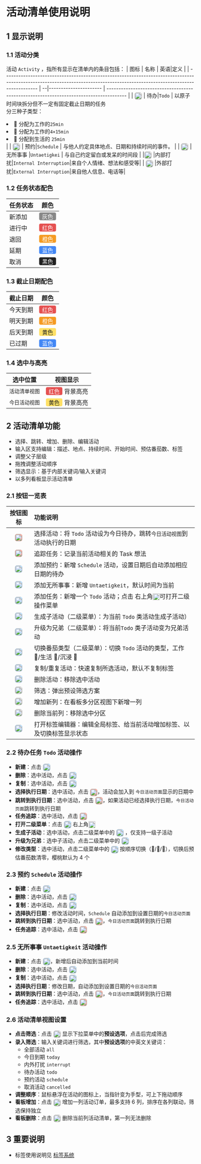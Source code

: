 # 活动清单使用说明

## 1 显示说明

### 1.1 活动分类

活动 `Activity` ，指所有显示在清单内的条目包括：
| 图标 | 名称 | 英语|定义 |
| -------------------------------------------------------------------------------------------------------------------------------------------------------------------------- | --|---------------------- | -------------------------------------------------------------------------------------- |
| <img src="/icons/ApprovalsApp24Regular.svg" width="20" style="display:inline-block;vertical-align:middle;margin:0;background:rgb(224, 224, 224);border-radius: 6px;"> | 待办|`Todo` | 以原子时间块拆分但不一定有固定截止日期的任务<br>分三种子类型： <li>🍅 分配为工作的`25min`</li><li>🍒 分配为工作的`4×15min`</li><li>🍇 分配到生活的 `25min` </li> |
| <img src="/icons/CalendarCheckmark20Regular.svg" width="20" style="display:inline-block;vertical-align:middle;margin:0;background:rgb(224, 224, 224);border-radius: 6px;"> | 预约|`Schedule` | 与他人约定具体地点、日期和持续时间的事件。 |
| <img src="/icons/Cloud24Regular.svg" width="20" style="display:inline-block;vertical-align:middle;margin:0;background:rgb(224, 224, 224);border-radius: 6px;"> | 无所事事 |`Untaetigkei` | 与自己约定留白或发呆的时间段 |
|<img src="/icons/Chat24Regular.svg" width="20" style="display:inline-block;vertical-align:middle;margin:0;background:rgb(224, 224, 224);border-radius: 6px;"> |内部打扰|`Internal Interruption`|来自个人情绪、想法和感受等|
| <img src="/icons/VideoPersonCall24Regular.svg" width="20" style="display:inline-block;vertical-align:middle;margin:0;background:rgb(224, 224, 224);border-radius: 6px;"> |外部打扰|`External Interruption`|来自他人信息、电话等|

### 1.2 任务状态配色

| 任务状态 | 颜色                                                                                                                             |
| -------- | -------------------------------------------------------------------------------------------------------------------------------- |
| 新添加   | <span style="display:inline-block; background:#888; color:#fff; padding:0 8px; border-radius:4px; font-size:90%;">灰色</span>    |
| 进行中   | <span style="display:inline-block; background:#e55151; color:#fff; padding:0 8px; border-radius:4px; font-size:90%;">红色</span> |
| 退回     | <span style="display:inline-block; background:#f59b23; color:#fff; padding:0 8px; border-radius:4px; font-size:90%;">橙色</span> |
| 延期     | <span style="display:inline-block; background:#4287f5; color:#fff; padding:0 8px; border-radius:4px; font-size:90%;">蓝色</span> |
| 取消     | <span style="display:inline-block; background:#222; color:#fff; padding:0 8px; border-radius:4px; font-size:90%;">黑色</span>    |

### 1.3 截止日期配色

| 截止日期 | 颜色                                                                                                                             |
| -------- | -------------------------------------------------------------------------------------------------------------------------------- |
| 今天到期 | <span style="display:inline-block; background:#e55151; color:#fff; padding:0 8px; border-radius:4px; font-size:90%;">红色</span> |
| 明天到期 | <span style="display:inline-block; background:#f59b23; color:#fff; padding:0 8px; border-radius:4px; font-size:90%;">橙色</span> |
| 后天到期 | <span style="display:inline-block; background:#ffe066; color:#222; padding:0 8px; border-radius:4px; font-size:90%;">黄色</span> |
| 已过期   | <span style="display:inline-block; background:#4287f5; color:#fff; padding:0 8px; border-radius:4px; font-size:90%;">蓝色</span> |

### 1.4 选中与高亮

| 选中位置       | 视图显示                                                                                                                                  |
| -------------- | ----------------------------------------------------------------------------------------------------------------------------------------- |
| `活动清单视图` | <span style="display:inline-block; background:#e55151; color:#fff; padding:0 8px; border-radius:4px; font-size:90%;">红色</span> 背景高亮 |
| `今日活动视图` | <span style="display:inline-block; background:#ffe066; color:#222; padding:0 8px; border-radius:4px; font-size:90%;">黄色</span> 背景高亮 |

## 2 活动清单功能

- 选择、跳转、增加、删除、编辑活动
- 输入区支持编辑：描述、地点、持续时间、开始时间、预估番茄数、标签
- 调整父子层级
- 拖拽调整活动顺序
- 筛选显示：基于内部关键词/输入关键词
- 以多列看板显示活动清单

### 2.1 按钮一览表

|                                                                                    按钮图标                                                                                    | 功能说明                                                                                                                                                            |
| :----------------------------------------------------------------------------------------------------------------------------------------------------------------------------: | :------------------------------------------------------------------------------------------------------------------------------------------------------------------ |
|   <img src="/icons/ChevronCircleLeft48Regular.svg" width="20" style="display:inline-block;vertical-align:middle;margin:0;background:rgb(248, 179, 167);border-radius: 6px;">   | 选择活动：将 `Todo` 活动设为今日待办，跳转`今日活动视图`到活动执行的日期                                                                                            |
|   <img src="/icons/ChevronCircleDown48Regular.svg" width="20" style="display:inline-block;vertical-align:middle;margin:0;background:rgb(248, 179, 167);border-radius: 6px;">   | 追踪任务：记录当前活动相关的 Task 想法                                                                                                                              |
|      <img src="/icons/CalendarAdd24Regular.svg" width="20" style="display:inline-block;vertical-align:middle;margin:0;background:rgb(193, 226, 255);border-radius: 6px;">      | 添加预约：新增 `Schedule` 活动，设置日期后自动添加相应日期的待办                                                                                                    |
|       <img src="/icons/CloudAdd20Regular.svg" width="20" style="display:inline-block;vertical-align:middle;margin:0;background:rgb(193, 226, 255);border-radius: 6px;">        | 添加无所事事：新增 `Untaetigkeit`，默认时间为当前                                                                                                                   |
|       <img src="/icons/AddCircle24Regular.svg" width="20" style="display:inline-block;vertical-align:middle;margin:0;background:rgb(193, 226, 255);border-radius: 6px;">       | 添加任务：新增一个 `Todo` 活动；点击 右上角<img src="/icons/DotMark.svg" width="18" style="display:inline-block;vertical-align:middle;margin:0;">可打开二级操作菜单 |
| <img src="/icons/TextGrammarArrowRight24Regular.svg" width="20" style="display:inline-block;vertical-align:middle;margin:0;background:rgb(193, 226, 255);border-radius: 6px;"> | 生成子活动（二级菜单）：为当前 `Todo` 类活动生成子活动）                                                                                                            |
| <img src="/icons/TextGrammarArrowLeft24Regular.svg" width="20" style="display:inline-block;vertical-align:middle;margin:0;background:rgb(193, 226, 255);border-radius: 6px;">  | 升级为兄弟（二级菜单）：将当前`Todo` 类子活动变为兄弟活动                                                                                                           |
|        <img src="/icons/LeafTwo24Regular.svg" width="20" style="display:inline-block;vertical-align:middle;margin:0;background:rgb(193, 226, 255);border-radius: 6px;">        | 切换番茄类型（二级菜单）：切换 `Todo` 活动的类型，工作 🍅/生活 🍇/沉浸 🍒                                                                                           |
|    <img src="/icons/ArrowRepeatAll24Regular.svg" width="20" style="display:inline-block;vertical-align:middle;margin:0;background:rgb(193, 226, 255);border-radius: 6px;">     | 复制/重复活动：快速复制所选活动，默认不复制标签                                                                                                                     |
|        <img src="/icons/Delete24Regular.svg" width="20" style="display:inline-block;vertical-align:middle;margin:0;background:rgb(193, 226, 255);border-radius: 6px;">         | 删除活动：移除选中活动                                                                                                                                              |
|  <img src="/icons/DocumentTableSearch24Regular.svg" width="20" style="display:inline-block;vertical-align:middle;margin:0;background:rgb(224, 224, 224);border-radius: 6px;">  | 筛选：弹出预设筛选方案                                                                                                                                              |
|          <img src="/icons/Add16Regular.svg" width="20" style="display:inline-block;vertical-align:middle;margin:0;background:rgb(224, 224, 224);border-radius: 6px;">          | 增加新列：在看板多分区视图下新增一列                                                                                                                                |
|       <img src="/icons/Subtract16Regular.svg" width="20" style="display:inline-block;vertical-align:middle;margin:0;background:rgb(224, 224, 224);border-radius: 6px;">        | 删除当前列：移除选中分区                                                                                                                                            |
|          <img src="/icons/Tag16Regular.svg" width="20" style="display:inline-block;vertical-align:middle;margin:0;background:rgb(193, 226, 255);border-radius: 6px;">          | 打开标签编辑器：编辑全局标签、给当前活动增加标签、以及切换标签显示状态                                                                                              |

### 2.2 待办任务 `Todo` 活动操作

- **新建**：点击 <img src="/icons/AddCircle24Regular.svg" width="20" style="display:inline-block;vertical-align:middle;margin:0; background:rgb(193, 226, 255);border-radius: 6px;">
- **删除**：选中活动，点击 <img src="/icons/Delete24Regular.svg" width="20" style="display:inline-block;vertical-align:middle;margin:0;background:rgb(193, 226, 255);border-radius: 6px;">
- **复制**：选中活动，点击 <img src="/icons/ArrowRepeatAll24Regular.svg" width="20" style="display:inline-block;vertical-align:middle;margin:0;background:rgb(193, 226, 255);border-radius: 6px;">
- **选择执行日期**：选中活动，点击 <img src="/icons/ChevronCircleLeft48Regular.svg" width="20" style="display:inline-block;vertical-align:middle;margin:0;background:rgb(248, 179, 167);border-radius: 6px;">，活动会加入到 `今日活动页面`显示的日期中
- **跳转到执行日期**：选中活动，点击 <img src="/icons/ChevronCircleLeft48Regular.svg" width="20" style="display:inline-block;vertical-align:middle;margin:0;background:rgb(248, 179, 167);border-radius: 6px;">，如果活动已经选择执行日期，`今日活动页面`跳转到执行日期
- **任务追踪**：选中活动，点击 <img src="/icons/ChevronCircleDown48Regular.svg" width="20" style="display:inline-block;vertical-align:middle;margin:0;background:rgb(248, 179, 167);border-radius: 6px;">
- **打开二级菜单**：点击 <img src="/icons/AddCircle24Regular.svg" width="20" style="display:inline-block;vertical-align:middle;margin:0; background:rgb(193, 226, 255);border-radius: 6px;"> 右上角<img src="/icons/DotMark.svg" width="18" style="display:inline-block;vertical-align:middle;margin:0;">
- **生成子活动**：选中活动，点击二级菜单中的 <img src="/icons/TextGrammarArrowRight24Regular.svg" width="20" style="display:inline-block;vertical-align:middle;margin:0;background:rgb(193, 226, 255);border-radius: 6px;"> ，仅支持一级子活动
- **升级为兄弟**：选中子活动，点击二级菜单中的 <img src="/icons/TextGrammarArrowLeft24Regular.svg" width="20" style="display:inline-block;vertical-align:middle;margin:0;background:rgb(193, 226, 255);border-radius: 6px;">
- **修改类型**：选中活动，点击二级菜单中的 <img src="/icons/LeafTwo24Regular.svg" width="20" style="display:inline-block;vertical-align:middle;margin:0;background:rgb(193, 226, 255);border-radius: 6px;"> 按顺序切换（🍅/🍒/🍇），切换后预估番茄数清零，樱桃默认为 4 个

### 2.3 预约 `Schedule` 活动操作

- **新建**：点击 <img src="/icons/CalendarAdd24Regular.svg" width="20" style="display:inline-block;vertical-align:middle;margin:0;background:rgb(193, 226, 255);border-radius: 6px;">
- **删除**：选中活动，点击 <img src="/icons/Delete24Regular.svg" width="20" style="display:inline-block;vertical-align:middle;margin:0;background:rgb(193, 226, 255);border-radius: 6px;">
- **复制**：选中活动，点击 <img src="/icons/ArrowRepeatAll24Regular.svg" width="20" style="display:inline-block;vertical-align:middle;margin:0;background:rgb(193, 226, 255);border-radius: 6px;">
- **选择执行日期**：修改活动时间，`Schedule` 自动添加到设置日期的`今日活动页面`
- **跳转到执行日期**：选中活动，点击 <img src="/icons/ChevronCircleLeft48Regular.svg" width="20" style="display:inline-block;vertical-align:middle;margin:0;;background:rgb(248, 179, 167);border-radius: 6px;">，`今日活动页面`跳转到执行日期
- **任务追踪**：选中活动，点击 <img src="/icons/ChevronCircleDown48Regular.svg" width="20" style="display:inline-block;vertical-align:middle;margin:0;;background:rgb(248, 179, 167);border-radius: 6px;">

### 2.5 无所事事 `Untaetigkeit` 活动操作

- **新建**：点击 <img src="/icons/CloudAdd20Regular.svg" width="20" style="display:inline-block;vertical-align:middle;margin:0;background:rgb(193, 226, 255);border-radius: 6px;">，新增后自动添加到当前时间
- **删除**：选中活动，点击 <img src="/icons/Delete24Regular.svg" width="20" style="display:inline-block;vertical-align:middle;margin:0;background:rgb(193, 226, 255);border-radius: 6px;">
- **复制**：选中活动，点击 <img src="/icons/ArrowRepeatAll24Regular.svg" width="20" style="display:inline-block;vertical-align:middle;margin:0;background:rgb(193, 226, 255);border-radius: 6px;">
- **选择执行日期**：修改日期，自动添加到设置日期的`今日活动页面`
- **跳转到执行日期**：选中活动，点击 <img src="/icons/ChevronCircleLeft48Regular.svg" width="20" style="display:inline-block;vertical-align:middle;margin:0;;background:rgb(248, 179, 167);border-radius: 6px;">，`今日活动页面`跳转到执行日期
- **任务追踪**：选中活动，点击 <img src="/icons/ChevronCircleDown48Regular.svg" width="20" style="display:inline-block;vertical-align:middle;margin:0;;background:rgb(248, 179, 167);border-radius: 6px;">

### 2.6 活动清单视图设置

- **点击筛选**：点击 <img src="/icons/DocumentTableSearch24Regular.svg" width="20" style="display:inline-block;vertical-align:middle;margin:0;background:rgb(224, 224, 224);border-radius: 6px;"> 显示下拉菜单中的**预设选项**，点击后完成筛选
- **录入筛选**：输入关键词进行筛选，其中**预设选项**的中英文关键词：
  - 全部活动 `all`
  - 今日到期 `today`
  - 内外打扰 `interrupt`
  - 待办活动 `todo`
  - 预约活动 `schedule`
  - 取消活动 `cancelled`
- **调整顺序**：鼠标悬浮在活动的图标上，当指针变为手型，可上下拖动顺序
- **看板增加**：点击 <img src="/icons/Add16Regular.svg" width="20" style="display:inline-block;vertical-align:middle;margin:0;background:rgb(224, 224, 224);border-radius: 6px;"> 增加一列活动订单，最多支持 6 列，排序在各列联动，筛选保持独立
- **看板删除**：点击 <img src="/icons/Subtract16Regular.svg" width="20" style="display:inline-block;vertical-align:middle;margin:0;background:rgb(224, 224, 224);border-radius: 6px;"> 删除当前列活动清单，第一列无法删除

## 3 重要说明

- 标签使用说明见 [标签系统](tag.md)
